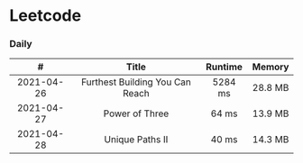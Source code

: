 # Leetcode

### Daily ###
|#         |Title                           |Runtime|Memory |
|:--------:|:------------------------------:|:-----:|:-----:|
|2021-04-26|Furthest Building You Can Reach |5284 ms|28.8 MB|
|2021-04-27|Power of Three                  |64   ms|13.9 MB|
|2021-04-28|Unique Paths II                 |40   ms|14.3 MB|
